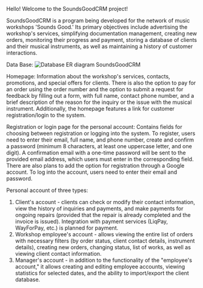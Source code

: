 Hello!
Welcome to the SoundsGoodCRM project!

SoundsGoodCRM is a program being developed for the network of music workshops 'Sounds Good.' 
Its primary objectives include advertising the workshop's services, simplifying documentation management,
creating new orders, monitoring their progress and payment, storing a database of clients and their musical instruments, 
as well as maintaining a history of customer interactions.

Data Base:
![Database ER diagram SoundsGoodCRM](https://github.com/antondemyanchuk/SoundsGoodCRM/assets/44449892/a585a270-f850-4a3d-8c88-2327161e5e06)


Homepage: Information about the workshop's services, contacts, promotions, and special offers for clients. 
There is also the option to pay for an order using the order number and the option to submit a request for feedback by filling out a form, 
with full name, contact phone number, and a brief description of the reason for the inquiry or the issue with the musical instrument. 
Additionally, the homepage features a link for customer registration/login to the system.

Registration or login page for the personal account: Contains fields for choosing between registration or logging into the system. 
To register, users need to enter their email, full name, and phone number, create and confirm a password 
(minimum 8 characters, at least one uppercase letter, and one digit). A confirmation email with a one-time password will be sent to the 
provided email address, which users must enter in the corresponding field. There are also plans to add the option for registration through a Google account. 
To log into the account, users need to enter their email and password.

Personal account of three types:
1. Client's account - clients can check or modify their contact information, view the history of inquiries and payments, 
and make payments for ongoing repairs (provided that the repair is already completed and the invoice is issued). 
Integration with payment services (LiqPay, WayForPay, etc.) is planned for payment.
2. Workshop employee's account - allows viewing the entire list of orders with necessary filters (by order status, client contact details, instrument details), 
creating new orders, changing status, list of works, as well as viewing client contact information.
3. Manager's account - in addition to the functionality of the "employee's account," it allows creating and editing employee accounts, 
viewing statistics for selected dates, and the ability to import/export the client database.
